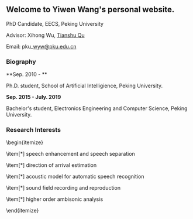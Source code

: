 ## Welcome to Yiwen Wang's personal website.

PhD Candidate, EECS, Peking University

Advisor: Xihong Wu, [Tianshu Qu](http://scholar.pku.edu.cn/qutianshu/)

Email: pku\_wyw@pku.edu.cn


### Biography

**Sep. 2010 - **

Ph.D. student, School of Artificial Intelligience, Peking University. 

**Sep. 2015 - July. 2019**

Bachelor's student, Electronics Engineering and Computer Science, Peking University. 

### Research Interests

\begin{itemize}

\item[*] speech enhancement and speech separation

\item[*] direction of arrival estimation

\item[*] acoustic model for automatic speech recognition

\item[*] sound field recording and reproduction

\item[*] higher order ambisonic analysis

\end{itemize}

### 
